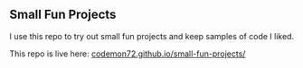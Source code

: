 ## Small Fun Projects

I use this repo to try out small fun projects and keep samples of code I liked.

This repo is live here: [codemon72.github.io/small-fun-projects/](https://codemon72.github.io/Small-Fun-Projects/ "Small Fun Projects")